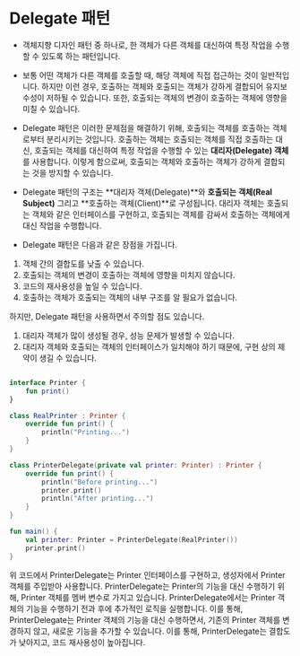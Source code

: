 # Delegate 패턴

* 객체지향 디자인 패턴 중 하나로, 한 객체가 다른 객체를 대신하여 특정 작업을 수행할 수 있도록 하는 패턴입니다.

* 보통 어떤 객체가 다른 객체를 호출할 때, 해당 객체에 직접 접근하는 것이 일반적입니다. 하지만 이런 경우, 호출하는 객체와 호출되는 객체가 강하게 결합되어 유지보수성이 저하될 수 있습니다. 또한, 호출되는 객체의 변경이 호출하는 객체에 영향을 미칠 수 있습니다.

* Delegate 패턴은 이러한 문제점을 해결하기 위해, 호출되는 객체를 호출하는 객체로부터 분리시키는 것입니다. 호출하는 객체는 호출되는 객체를 직접 호출하는 대신, 호출되는 객체를 대신하여 특정 작업을 수행할 수 있는 **대리자(Delegate) 객체**를 사용합니다. 이렇게 함으로써, 호출되는 객체와 호출하는 객체가 강하게 결합되는 것을 방지할 수 있습니다.

* Delegate 패턴의 구조는 **대리자 객체(Delegate)**와 **호출되는 객체(Real Subject)** 그리고 **호출하는 객체(Client)**로 구성됩니다. 대리자 객체는 호출되는 객체와 같은 인터페이스를 구현하고, 호출되는 객체를 감싸서 호출하는 객체에게 대신 작업을 수행합니다.


* Delegate 패턴은 다음과 같은 장점을 가집니다.

1. 객체 간의 결합도를 낮출 수 있습니다.
2. 호출되는 객체의 변경이 호출하는 객체에 영향을 미치지 않습니다.
3. 코드의 재사용성을 높일 수 있습니다.
4. 호출하는 객체가 호출되는 객체의 내부 구조를 알 필요가 없습니다.

하지만, Delegate 패턴을 사용하면서 주의할 점도 있습니다.

1. 대리자 객체가 많이 생성될 경우, 성능 문제가 발생할 수 있습니다.
2. 대리자 객체와 호출되는 객체의 인터페이스가 일치해야 하기 때문에, 구현 상의 제약이 생길 수 있습니다.

```kotlin

interface Printer {
    fun print()
}

class RealPrinter : Printer {
    override fun print() {
        println("Printing...")
    }
}

class PrinterDelegate(private val printer: Printer) : Printer {
    override fun print() {
        println("Before printing...")
        printer.print()
        println("After printing...")
    }
}

fun main() {
    val printer: Printer = PrinterDelegate(RealPrinter())
    printer.print()
}

```

위 코드에서 PrinterDelegate는 Printer 인터페이스를 구현하고, 생성자에서 Printer 객체를 주입받아 사용합니다. PrinterDelegate는 Printer의 기능을 대신 수행하기 위해, Printer 객체를 멤버 변수로 가지고 있습니다. PrinterDelegate에서는 Printer 객체의 기능을 수행하기 전과 후에 추가적인 로직을 실행합니다. 이를 통해, PrinterDelegate는 Printer 객체의 기능을 대신 수행하면서, 기존의 Printer 객체를 변경하지 않고, 새로운 기능을 추가할 수 있습니다. 이를 통해, PrinterDelegate는 결합도가 낮아지고, 코드 재사용성이 높아집니다.


